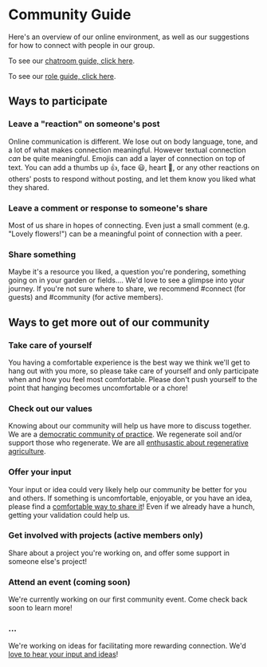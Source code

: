# Community Guide

Here's an overview of our online environment, as well as our suggestions for how to connect with people in our group.

To see our [chatroom guide, click here](chatrooms.md).

To see our [role guide, click here](roles.md).

## Ways to participate

### Leave a "reaction" on someone's post

Online communication is different. We lose out on body language, tone, and a lot of what makes connection meaningful. However textual connection _can_ be quite meaningful. Emojis can add a layer of connection on top of text. You can add a thumbs up 👍, face 😃, heart 💞, or any other reactions on others' posts to respond without posting, and let them know you liked what they shared.

### Leave a comment or response to someone's share

Most of us share in hopes of connecting. Even just a small comment (e.g. "Lovely flowers!") can be a meaningful point of connection with a peer.

### Share something

Maybe it's a resource you liked, a question you're pondering, something going on in your garden or fields.... We'd love to see a glimpse into your journey. If you're not sure where to share, we recommend #connect (for guests) and #community (for active members).

## Ways to get more out of our community

### Take care of yourself

You having a comfortable experience is the best way we think we'll get to hang out with you more, so please take care of yourself and only participate when and how you feel most comfortable. Please don't push yourself to the point that hanging becomes uncomfortable or a chore!

### Check out our values

Knowing about our community will help us have more to discuss together. We are a [democratic community of practice](../more.md). We regenerate soil and/or support those who regenerate. We are all [enthusastic about regenerative agriculture](../regenerative-agriculture.md).

### Offer your input

Your input or idea could very likely help our community be better for you and others. If something is uncomfortable, enjoyable, or you have an idea, please find a [comfortable way to share it](../more.md#how-to-contribute)! Even if we already have a hunch, getting your validation could help us.

### Get involved with projects (active members only)

Share about a project you're working on, and offer some support in someone else's project!

### Attend an event (coming soon)

We're currently working on our first community event. Come check back soon to learn more!

### ...

We're working on ideas for facilitating more rewarding connection. We'd [love to hear your input and ideas](../more.md#more-about-our-community)!
